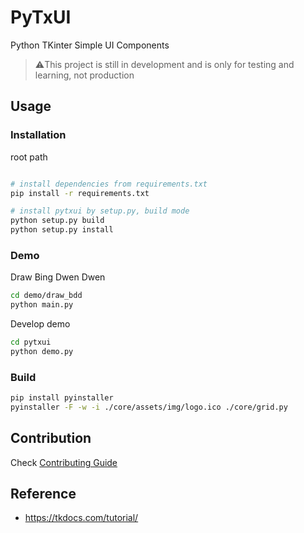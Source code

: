 # PyTxUI

Python TKinter Simple UI Components

> ⚠️This project is still in development and is only for testing and learning, not production

## Usage

### Installation

root path

```sh

# install dependencies from requirements.txt
pip install -r requirements.txt

# install pytxui by setup.py, build mode
python setup.py build
python setup.py install
```

### Demo

Draw Bing Dwen Dwen

```sh
cd demo/draw_bdd
python main.py
```

Develop demo

```sh
cd pytxui
python demo.py
```

### Build

```bash
pip install pyinstaller
pyinstaller -F -w -i ./core/assets/img/logo.ico ./core/grid.py
```

## Contribution

Check [Contributing Guide](./.github/contributing.md)

## Reference

- https://tkdocs.com/tutorial/
